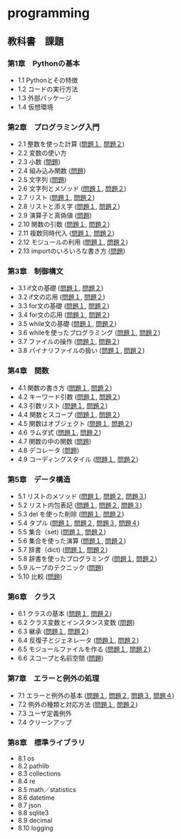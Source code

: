 # programming

## 教科書　課題

### 第1章　Pythonの基本

* 1.1 Pythonとその特徴
* 1.2 コードの実行方法
* 1.3 外部パッケージ
* 1.4 仮想環境

### 第2章　プログラミング入門

* 2.1 整数を使った計算 ([問題１](CHAPTER02/Q2_1_1.py), [問題２](CHAPTER02/Q2_1_2.py))
* 2.2 変数の使い方
* 2.3 小数 ([問題](CHAPTER02/Q2_3_1.py))
* 2.4 組み込み関数 ([問題](CHAPTER02/q2_4_1.py)) 
* 2.5 文字列 ([問題](CHAPTER02/Q2_5_2.py))
* 2.6 文字列とメソッド ([問題１](CHAPTER02/Q2_6_1.py), [問題２](CHAPTER02/Q2_6_2.py))
* 2.7 リスト ([問題１](CHAPTER02/Q2_7_1.py), [問題２](CHAPTER02/Q2_7_2.py)) 
* 2.8 リストと添え字 ([問題１](CHAPTER02/Q2_8_1.py), [問題２](CHAPTER02/Q2_8_2.py))
* 2.9 演算子と真偽値 ([問題](CHAPTER02/Q2_9_1.py))
* 2.10 関数の引数 ([問題１](CHAPTER02/Q2_10_1.py), [問題２](CHAPTER02/Q2_10_2.py))
* 2.11 複数同時代入 ([問題１](CHAPTER02/Q2_11_1.py), [問題２](CHAPTER02/Q2_11_2.py))
* 2.12 モジュールの利用 ([問題１](CHAPTER02/Q2_12_1.py), [問題２](CHAPTER02/Q2_12_2.py)) 
* 2.13 importのいろいろな書き方 ([問題](CHAPTER02/Q2_13_1.py))

### 第3章　制御構文

* 3.1 if文の基礎 ([問題１](CHAPTER03/Q3_1_1.py), [問題２](CHAPTER03/Q3_1_2.py))
* 3.2 if文の応用 ([問題１](CHAPTER03/Q3_2_1.py), [問題２](CHAPTER03/Q3_2_2.py))
* 3.3 for文の基礎 ([問題１](CHAPTER03/Q3_3_1.py), [問題２](CHAPTER03/Q3_3_2.py))
* 3.4 for文の応用 ([問題１](CHAPTER03/Q3_4_1.py), [問題２](CHAPTER03/Q3_4_2.py))
* 3.5 while文の基礎 ([問題１](CHAPTER03/Q3_5_1.py), [問題２](CHAPTER03/Q3_5_2.py))
* 3.6 whileを使ったプログラミング ([問題１](CHAPTER03/Q3_6_1.py), [問題２](CHAPTER03/Q3_6_2.py))
* 3.7 ファイルの操作 ([問題１](CHAPTER03/Q3_7_1.py), [問題２](CHAPTER03/Q3_7_2.py))
* 3.8 バイナリファイルの扱い ([問題１](CHAPTER03/Q3_8_1.py), [問題２](CHAPTER03/Q3_8_2.py))

### 第4章　関数

* 4.1 関数の書き方 ([問題１](CHAPTER04/Q4_1_1.py), [問題２](CHAPTER04/Q4_1_2.py))
* 4.2 キーワード引数 ([問題１](CHAPTER04/Q4_2_1.py), [問題２](CHAPTER04/Q4_2_2.py))
* 4.3 引数リスト ([問題１](CHAPTER04/Q4_3_1.py), [問題２](CHAPTER04/Q4_3_2.py))
* 4.4 関数とスコープ ([問題１](CHAPTER04/Q4_4_1.py), [問題２](CHAPTER04/Q4_4_2.py))
* 4.5 関数はオブジェクト ([問題１](CHAPTER04/Q4_5_1.py), [問題２](CHAPTER04/Q4_5_2.py))
* 4.6 ラムダ式 ([問題１](CHAPTER04/Q4_6_1.py), [問題２](CHAPTER04/Q4_6_2.py))
* 4.7 関数の中の関数 ([問題](CHAPTER04/Q4_7_1.py))
* 4.8 デコレータ ([問題](CHAPTER04/Q4_8_1.py))
* 4.9 コーディングスタイル ([問題１](CHAPTER04/Q4_9_1.py), [問題２](CHAPTER04/Q4_9_2.py))

### 第5章　データ構造

* 5.1 リストのメソッド ([問題１](CHAPTER05/Q5_1_1.py), [問題２](CHAPTER05/Q5_1_2.py), [問題３](CHAPTER05/Q5_1_3.py))
* 5.2 リスト内包表記 ([問題１](CHAPTER05/Q5_2_1.py), [問題２](CHAPTER05/Q5_2_2.py), [問題３](CHAPTER05/Q5_2_3.py))
* 5.3 del を使った削除 ([問題１](CHAPTER05/Q5_3_1.py), [問題２](CHAPTER05/Q5_3_2.py))
* 5.4 タプル ([問題１](CHAPTER05/Q5_4_1.py), [問題２](CHAPTER05/Q5_4_2.py), [問題３](CHAPTER05/Q5_4_3.py), [問題４](CHAPTER05/Q5_4_4.py))
* 5.5 集合（set) ([問題１](CHAPTER05/Q5_5_1.py), [問題２](CHAPTER05/Q5_5_2.py))
* 5.6 集合を使った演算 ([問題１](CHAPTER05/Q5_6_1.py), [問題２](CHAPTER05/Q5_6_2.py))
* 5.7 辞書（dict) ([問題１](CHAPTER05/Q5_7_1.py), [問題２](CHAPTER05/Q5_7_2.py))
* 5.8 辞書を使ったプログラミング ([問題１](CHAPTER05/Q5_8_1.py), [問題２](CHAPTER05/Q5_8_2.py))
* 5.9 ループのテクニック ([問題](CHAPTER05/Q5_9_1.py))
* 5.10 比較 ([問題](CHAPTER05/Q5_10_1.py))

### 第6章　クラス

* 6.1 クラスの基本 ([問題１](CHAPTER06/Q6_1_1.py), [問題２](CHAPTER06/Q6_1_2.py))
* 6.2 クラス変数とインスタンス変数 ([問題](CHAPTER06/Q6_2_1.py))
* 6.3 継承 ([問題１](CHAPTER06/Q6_3_1.py), [問題２](CHAPTER06/Q6_3_2.py))
* 6.4 反復子とジェネレータ ([問題１](CHAPTER06/Q6_4_1.py), [問題２](CHAPTER06/Q6_4_2.py))
* 6.5 モジュールファイルを作る ([問題１](CHAPTER06/Q6_5_1.py), [問題２](CHAPTER06/Q6_5_2.py))
* 6.6 スコープと名前空間 ([問題](CHAPTER06/Q6_6_1.py))

### 第7章　エラーと例外の処理

* 7.1 エラーと例外の基本 ([問題１](CHAPTER07/Q7_1_1.py), [問題２](CHAPTER07/Q7_1_2.py), [問題３](CHAPTER07/Q7_1_3.py), [問題４](CHAPTER07/Q7_1_4.py))
* 7.2 例外の種類と対応方法 ([問題１](CHAPTER07/Q7_2_1.py), [問題２](CHAPTER07/Q7_2_2.py))
* 7.3 ユーザ定義例外
* 7.4 クリーンアップ

### 第8章　標準ライブラリ

* 8.1 os
* 8.2 pathlib
* 8.3 collections
* 8.4 re
* 8.5 math／statistics
* 8.6 datetime
* 8.7 json
* 8.8 sqlite3
* 8.9 decimal
* 8.10 logging

